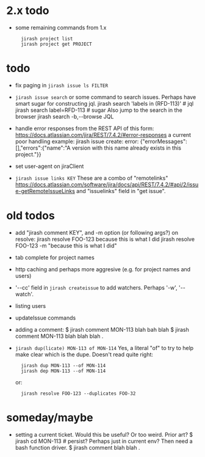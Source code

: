 # 2.x todo

- some remaining commands from 1.x

        jirash project list
        jirash project get PROJECT


# todo

- fix paging in `jirash issue ls FILTER`

- `jirash issue search` or some command to search issues. Perhaps have smart
  sugar for constructing jql.
        jirash search 'labels in (RFD-113)'   # jql
        jirash search label=RFD-113     # sugar
   Also jump to the search in the browser
        jirash search -b,--browse JQL

- handle error responses from the REST API of this form:
    https://docs.atlassian.com/jira/REST/7.4.2/#error-responses
  a current poor handling example:
    jirash issue create: error: {"errorMessages":[],"errors":{"name":"A version with this name already exists in this project."}}

- set user-agent on jiraClient

- `jirash issue links KEY`
    These are a combo of "remotelinks"
        https://docs.atlassian.com/software/jira/docs/api/REST/7.4.2/#api/2/issue-getRemoteIssueLinks
    and "issuelinks" field in "get issue".

# old todos

- add "jirash comment KEY", and -m option (or following args?) on resolve:
        jirash resolve FOO-123 because this is what I did
        jirash resolve FOO-123 -m "because this is what I did"
- tab complete for project names
- http caching and perhaps more aggresive (e.g. for project names and users)
- '--cc' field in `jirash createissue` to add watchers. Perhaps '-w', '--watch'.
- listing users
- updateIssue commands
- adding a comment:
    $ jirash comment MON-113 blah bah blah
    $ jirash comment MON-113
    blah blah
    blah
    .
- `jirash dup(licate) MON-113 of MON-114`  Yes, a literal "of" to try to
  help make clear which is the dupe. Doesn't read quite right:

        jirash dup MON-113 --of MON-114
        jirash dep MON-113 --of MON-114

  or:

        jirash resolve FOO-123 --duplicates FOO-32

# someday/maybe

- setting a current ticket. Would this be useful? Or too weird. Prior art?
    $ jirash cd MON-113   # persist? Perhaps just in current env? Then need a bash function driver.
    $ jirash comment
    blah blah
    .
